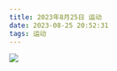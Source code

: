 ```yaml
---
title: 2023年8月25日 运动
date: 2023-08-25 20:52:31
tags: 运动
---
```


<link rel="stylesheet" href="/../css/images.css">



<!-- more -->

<img class="exercise" src="/../images/exercise/2023-08-25.jpg"></img>
